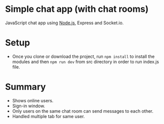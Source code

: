 # Simple chat app (with chat rooms)
JavaScript chat app using [Node.js](https://nodejs.org/en), Express and Socket.io.

# Setup
- Once you clone or download the project, run ```npm install``` to install the modules and then ```npm run dev``` from src directory in order to run index.js file.


# Summary
- Shows online users.
- Sign-in window.
- Only users on the same chat room can send messages to each other.
- Handled multiple tab for same user.
  
